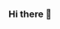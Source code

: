 ### Hi there 👋

<!--
**Akshit-27/Akshit-27** is a ✨ _special_ ✨ repository because its `README.md` (this file) appears on your GitHub profile.

Here are some ideas to get you started:

- 🔭 I’m currently working at Larsen & Toubro Infotech (LTI)
- 🌱 I’m currently learning cloud
- 📫 How to reach me: akshitagarwal27@gmail.com
